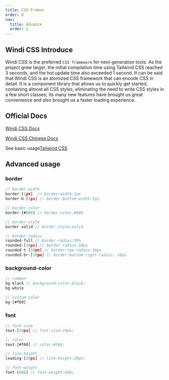 ```yaml
---
title: CSS Frames
order: 8
nav:
  title: Advance
  order: 2
---
```


## Windi CSS Introduce

Windi CSS is the preferred `CSS framework` for next-generation tools. As the project grew larger, the initial compilation time using Tailwind CSS reached 3 seconds, and the hot update time also exceeded 1 second. It can be said that Windi CSS is an atomized CSS framework that can encode CSS in detail. It is a component library that allows us to quickly get started, containing almost all CSS styles, eliminating the need to write CSS styles in a few short classes; Its many new features have brought us great convenience and also brought us a faster loading experience.

## Official Docs

<a href="https://windicss.org/" target="_blank">Windi CSS Docs</a>

<a href="https://cn.windicss.org/" target="_blank">Windi CSS Chinese Docs</a>

See basic usage<a href="https://www.tailwindcss.cn/" target="_blank">Tailwind CSS</a>

## Advanced usage

### border

```js
// border-width
border-[1px]  // border-width:1px
border-b-[1px] // border-bottom-width:1px

// border-color
border-[#000] // border-color:#000

// border-style
border-solid // border-style:solid

// border-radius
rounded-full // border-radius:50%
rounded-[10px] // border-radius:10px
rounded-t-[10px] // border-top-radius:10px
rounded-br-[10px] // border-bottom-right-radius: 10px
```

### background-color

```js
// common
bg-black // background-color:black;
bg-white

// custom color
bg-[#f60]
```

### font

```js
// font-size
text-[24px] // font-size:24px;

// color
text-[#f60] // color:#f60;

// line-height
leading-[20px] // line-height:20px;

// font-weight
font-[600] // font-weight:600;
```
